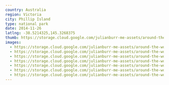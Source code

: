 ```yaml
---
country: Australia
region: Victoria
city: Phillip Island
type: national park
date: 2014-11-26
latlng: -38.5214325,145.3268375
thumb: https://storage.cloud.google.com/julianburr-me-assets/around-the-world/australia/phillip-island/IMG_8484--thumb.JPG
images:
  - https://storage.cloud.google.com/julianburr-me-assets/around-the-world/australia/phillip-island/IMG_8438.JPG
  - https://storage.cloud.google.com/julianburr-me-assets/around-the-world/australia/phillip-island/IMG_8487.JPG
  - https://storage.cloud.google.com/julianburr-me-assets/around-the-world/australia/phillip-island/IMG_8455.JPG
  - https://storage.cloud.google.com/julianburr-me-assets/around-the-world/australia/phillip-island/IMG_8480.JPG
  - https://storage.cloud.google.com/julianburr-me-assets/around-the-world/australia/phillip-island/IMG_8488.JPG
  - https://storage.cloud.google.com/julianburr-me-assets/around-the-world/australia/phillip-island/IMG_8436.JPG
  - https://storage.cloud.google.com/julianburr-me-assets/around-the-world/australia/phillip-island/IMG_8484.JPG
---
```

